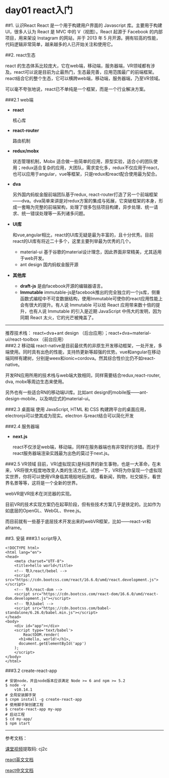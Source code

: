 # day01 react入门

##1. 认识React
React 是一个用于构建用户界面的 Javascript 库。主要用于构建UI，很多人认为 React 是 MVC 中的 V（视图）。React 起源于 Facebook 的内部项目，用来架设 Instagram 的网站，并于 2013 年 5 月开源。拥有较高的性能，代码逻辑非常简单，越来越多的人已开始关注和使用它。

##2. react生态

react 的生态体系比较庞大，它在web端，移动端，服务器端，VR领域都有涉及。react可以说是目前为止最热门，生态最完善，应用范围最广的前端框架。react结合它的整个生态，它可以横跨web端，移动端，服务器端，乃至VR领域。

可以毫不夸张地说，react已不单纯是一个框架，而是一个行业解决方案。


###2.1 web端
- **react**

  核心库
- **react-router** 

  路由机制
- **redux/mobx**

  状态管理机制，Mobx 适合做一些简单的应用，原型实验，适合小的团队使用；redux适合复杂的应用，大团队，需求变化多，redux不仅应用于react，也可以应用于angular，vue等框架，只是redux和react配合使用最为契合。	

- **dva**

  另外国内蚂蚁金服前端团队基于redux, react-router打造了另一个前端框架——dva。dva简单来讲是对redux方案的集成与拓展，它突破框架的本身，形成一套略为完整的前端架构，处理了很多包括项目构建，异步处理、统一请求、统一错误处理等一系列诸多问题。

- **UI库**

  和vue,angular相比，react的UI库无疑是最为丰富的，且十分优秀。目前react的UI库有将近二十多个，这里主要列举最为优秀的几个。
  - material-ui 基于谷歌的material设计理念，因此界面非常精美，尤其适用于web开发。
  - ant design 国内蚂蚁金服开源
- **其他库**
  - **draft-js** 是由facebook开源的编辑器语言。
  - **Immutable** immutable-js是facebook推出的完全独立的一个js库，侧重函数式编程中不可变数据结构，使用Immutable可使你的react应用性能上会有很大的提升。有人说 Immutable 可以给 React 应用带来数十倍的提升，也有人说 Immutable 的引入是近期 JavaScript 中伟大的发明，因为同期 React 太火，它的光芒被掩盖了。

----
推荐技术栈： react+dva+ant design （后台应用）；react+dva+material-ui/react-toolbox （前台应用）
​	
###2.2 移动端
react-native是目前最优秀的非原生开发移动框架，一处开发，多端使用。同时具有出色的性能，支持热更新等超强的优势。vue和angular在移动端同样有建树，分别是weex和ionic+cordova。然其综合性价比仍不如react-native。

开发RN应用所用的技术栈与web端大致相同，同样需要结合redux,react-router, dva, mobx等周边生态来使用。

另外也有一些适合RN的移动端UI库。比如ant design的mobile版——ant-design-mobile，以及响应式的material-ui。

###2.3 桌面端
使用 JavaScript, HTML 和 CSS 构建跨平台的桌面应用，electronjs可以使其成为现实。electron 与react结合可以简化开发

###2.4 服务器端
- **next.js**

  react不仅涉足web端，移动端，同样在服务器端也有非常好的涉猎。而对于react服务器端渲染实践最为出色的莫过于next.js。

###2.5 VR领域
目前，VR(虚拟现实)是科技界的新生事物，也是一大革命，在未来，VR将很大程度地改变人类的生活方式。试想一下，VR将为你呈现一个虚拟现实世界，你将可以使用VR身临其境般地玩游戏，看新闻，购物，社交娱乐，看世界名景等等，这将是一个全新的世界。

webVR是VR技术在浏览器的实现。

目前VR的技术实现方案仍在起草阶段，但有些技术方案几乎是铁定的。比如作为如底层的OpenGL、WebGL、three.js。

而目前就有一些基于底层技术开发出来的webVR框架，比如——react-vr和aframe。

##3. 安装
###3.1 script导入
```
<!DOCTYPE html>
<html lang="en">
<head>
	<meta charset="UTF-8">
	<title>hello world</title>
	<!-- 导入react/bebel -->
	<script src="https://cdn.bootcss.com/react/16.6.0/umd/react.development.js"></script>
	<!-- 导入react-dom -->
	<script src="https://cdn.bootcss.com/react-dom/16.6.0/umd/react-dom.development.js"></script>
	<!-- 导入babel -->
	<script src="https://cdn.bootcss.com/babel-standalone/6.26.0/babel.min.js"></script>
</head>
<body>
	<div id="app"></div>
	<script type='text/babel'>
		ReactDOM.render(
      <h1>Hello, world!</h1>,
      document.getElementById('app')
    );
	</script>
</body>
</html>
```

###3.2 create-react-app

```
# 安装node，并且node版本应该满足 Node >= 6 and npm >= 5.2 
$ node -v
	v10.14.1
# 全局安装脚手架
$ cnpm install -g create-react-app
# 使用脚手架创建工程
$ create-react-app my-app
# 启动工程
$ cd my-app/
$ npm start
```
---
参考文档：

[课堂视频](https://pan.baidu.com/s/1Pas5OsHyeXCdzMi9TfGriQ)提取码: cj2c

[react英文文档](https://reactjs.org/)

[react中文文档](https://react.docschina.org/docs/hello-world.html)